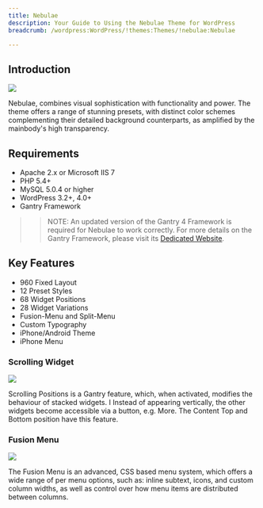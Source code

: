 ```yaml
---
title: Nebulae
description: Your Guide to Using the Nebulae Theme for WordPress
breadcrumb: /wordpress:WordPress/!themes:Themes/!nebulae:Nebulae

---
```


Introduction
-----

![][nebulae]

Nebulae, combines visual sophistication with functionality and power. The theme offers a range of stunning presets, with distinct color schemes complementing their detailed background counterparts, as amplified by the mainbody's high transparency.

Requirements
-----

* Apache 2.x or Microsoft IIS 7
* PHP 5.4+
* MySQL 5.0.4 or higher
* WordPress 3.2+, 4.0+
* Gantry Framework

>> NOTE: An updated version of the Gantry 4 Framework is required for Nebulae to work correctly. For more details on the Gantry Framework, please visit its [Dedicated Website][gantry].

Key Features
-----

* 960 Fixed Layout
* 12 Preset Styles
* 68 Widget Positions
* 28 Widget Variations
* Fusion-Menu and Split-Menu
* Custom Typography
* iPhone/Android Theme
* iPhone Menu

### Scrolling Widget

![][scrolling]

Scrolling Positions is a Gantry feature, which, when activated, modifies the behaviour of stacked widgets. I Instead of appearing vertically, the other widgets become accessible via a button, e.g. More. The Content Top and Bottom position have this feature.

### Fusion Menu

![][fusion]

The Fusion Menu is an advanced, CSS based menu system, which offers a wide range of per menu options, such as: inline subtext, icons, and custom column widths, as well as control over how menu items are distributed between columns.

[gantry]: http://gantry.org/
[gantry_install]: ../../start/gantry.md
[nebulae]: assets/nebulae.jpeg
[scrolling]: assets/scrolling.jpg
[fusion]: assets/fusion.jpg
[bootstrap]: http://twitter.github.com/bootstrap/
